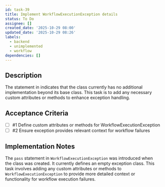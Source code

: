 ```yaml
---
id: task-39
title: Implement WorkflowExecutionException details
status: To Do
assignee: []
created_date: '2025-10-29 08:00'
updated_date: '2025-10-29 08:26'
labels:
  - backend
  - unimplemented
  - workflow
dependencies: []
---
```


## Description

<!-- SECTION:DESCRIPTION:BEGIN -->
The  statement in  indicates that the  class currently has no additional implementation beyond its base  class. This task is to add any necessary custom attributes or methods to enhance exception handling.
<!-- SECTION:DESCRIPTION:END -->

## Acceptance Criteria
<!-- AC:BEGIN -->
- [ ] #1 Define custom attributes or methods for WorkflowExecutionException
- [ ] #2 Ensure exception provides relevant context for workflow failures
<!-- AC:END -->

## Implementation Notes

<!-- SECTION:NOTES:BEGIN -->
The `pass` statement in `WorkflowExecutionException` was introduced when the class was created. It currently defines an empty exception class. This task involves adding any custom attributes or methods to `WorkflowExecutionException` to provide more detailed context or functionality for workflow execution failures.
<!-- SECTION:NOTES:END -->
